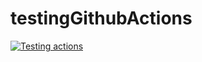 # testingGithubActions

[![Testing actions](https://github.com/MartaSanchez/testingGithubActions/actions/workflows/testingActions.yml/badge.svg)](https://github.com/MartaSanchez/testingGithubActions/actions/workflows/testingActions.yml)

